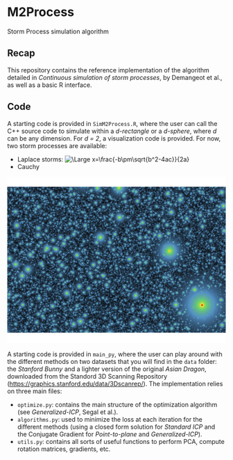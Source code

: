 # M2Process

Storm Process simulation algorithm

## Recap

This repository contains the reference implementation of the algorithm detailed in *Continuous simulation of storm processes*, by Demangeot et al., as well as a basic R interface.

## Code
A starting code is provided in ```SimM2Process.R```, where the user can call the C++ source code to simulate within a *d-rectangle* or a *d-sphere*, where *d* can be any dimension. For *d = 2*, a visualization code is provided. For now, two storm processes are available:
- Laplace storms: ![\Large x=\frac{-b\pm\sqrt{b^2-4ac}}{2a}](https://latex.codecogs.com/svg.latex?\Large&space;x=\frac{-b\pm\sqrt{b^2-4ac}}{2a}) 
- Cauchy

![alt text](https://github.com/Remsya/M2Process/blob/main/Files/Rplot.png)

A starting code is provided in ```main_py```, where the user can play around with the different methods on two datasets that you will find in the `data` folder: the *Stanford Bunny* and a lighter version of the original *Asian Dragon*, downloaded from the Standord 3D Scanning Repository (https://graphics.stanford.edu/data/3Dscanrep/). The implementation relies on three main files:
- ```optimize.py```: contains the main structure of the optimization algorithm (see *Generalized-ICP*, Segal et al.).
- ```algorithms.py```: used to minimize the loss at each iteration for the different methods (using a closed form solution for *Standard ICP* and the Conjugate Gradient for *Point-to-plane* and *Generalized-ICP*).
- ```utils.py```: contains all sorts of useful functions to perform PCA, compute rotation matrices, gradients, etc.
